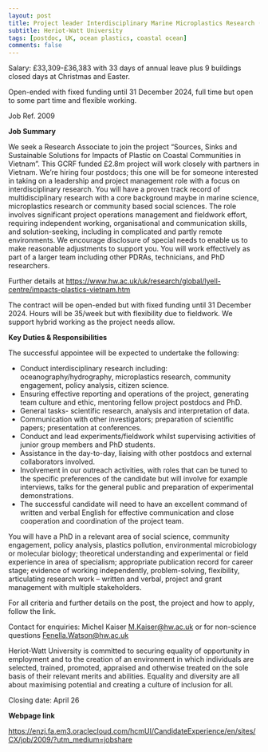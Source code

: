 ```yaml
---
layout: post
title: Project leader Interdisciplinary Marine Microplastics Research (Edinburgh, UK)
subtitle: Heriot-Watt University
tags: [postdoc, UK, ocean plastics, coastal ocean]
comments: false
---
```

Salary: £33,309-£36,383 with 33 days of annual leave plus 9 buildings closed days at Christmas and Easter.

Open-ended with fixed funding until 31 December 2024, full time but open to some part time and flexible working.

Job Ref. 2009

**Job Summary**

We seek a Research Associate to join the project “Sources, Sinks and Sustainable Solutions for Impacts of Plastic on Coastal Communities in Vietnam”. This GCRF funded £2.8m project will work closely with partners in Vietnam. We’re hiring four postdocs; this one will be for someone interested in taking on a leadership and project management role with a focus on interdisciplinary research. You will have a proven track record of multidisciplinary research with a core background maybe in marine science, microplastics research or community based social sciences. The role involves significant project operations management and fieldwork effort, requiring independent working, organisational and communication skills, and solution-seeking, including in complicated and partly remote environments. We encourage disclosure of special needs to enable us to make reasonable adjustments to support you. You will work effectively as part of a larger team including other PDRAs, technicians, and PhD researchers.

Further details at https://www.hw.ac.uk/uk/research/global/lyell-centre/impacts-plastics-vietnam.htm

The contract will be open-ended but with fixed funding until 31 December 2024. Hours will be 35/week but with flexibility due to fieldwork. We support hybrid working as the project needs allow.

**Key Duties & Responsibilities**

The successful appointee will be expected to undertake the following:
- Conduct interdisciplinary research including: oceanography/hydrography, microplastics research, community engagement, policy analysis, citizen science.
- Ensuring effective reporting and operations of the project, generating team culture and ethic, mentoring fellow project postdocs and PhD.
- General tasks- scientific research, analysis and interpretation of data.
- Communication with other investigators; preparation of scientific papers; presentation at conferences.
- Conduct and lead experiments/fieldwork whilst supervising activities of junior group members and PhD students.
- Assistance in the day-to-day, liaising with other postdocs and external collaborators involved.
- Involvement in our outreach activities, with roles that can be tuned to the specific preferences of the candidate but will involve for example interviews, talks for the general public and preparation of experimental demonstrations.
- The successful candidate will need to have an excellent command of written and verbal English for effective communication and close cooperation and coordination of the project team.

You will have a PhD in a relevant area of social science, community engagement, policy analysis, plastics pollution, environmental microbiology or molecular biology; theoretical understanding and experimental or field experience in area of specialism; appropriate publication record for career stage; evidence of working independently, problem-solving, flexibility, articulating research work – written and verbal, project and grant management with multiple stakeholders.

For all criteria and further details on the post, the project and how to apply, follow the link.

Contact for enquiries: Michel Kaiser M.Kaiser@hw.ac.uk or for non-science questions Fenella.Watson@hw.ac.uk

Heriot-Watt University is committed to securing equality of opportunity in employment and to the creation of an environment in which individuals are selected, trained, promoted, appraised and otherwise treated on the sole basis of their relevant merits and abilities. Equality and diversity are all about maximising potential and creating a culture of inclusion for all.

Closing date: April 26

**Webpage link**

https://enzj.fa.em3.oraclecloud.com/hcmUI/CandidateExperience/en/sites/CX/job/2009/?utm_medium=jobshare
